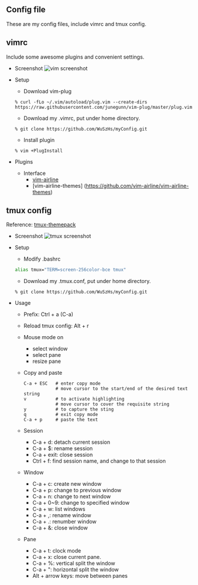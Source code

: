 ## Config file
These are my config files, include vimrc and tmux config.

## vimrc
Include some awesome plugins and convenient settings.
+ Screenshot
![vim screenshot](https://i.imgur.com/ZPO1bjX.png)

+ Setup
	+ Download vim-plug
	```shell
	% curl -fLo ~/.vim/autoload/plug.vim --create-dirs https://raw.githubusercontent.com/junegunn/vim-plug/master/plug.vim
	```
	+ Download my .vimrc, put under home directory.
	```shell
	% git clone https://github.com/WuSzHs/myConfig.git
	```
	+ Install plugin
	```shell
	% vim +PlugInstall
	```
+ Plugins
	+ Interface
		+ [vim-airline](https://github.com/vim-airline/vim-airline)
		+ [vim-airline-themes] (https://github.com/vim-airline/vim-airline-themes)

## tmux config
Reference: [tmux-themepack](https://github.com/jimeh/tmux-themepack/blob/master/powerline/default/cyan.tmuxtheme)
+ Screenshot
![tmux screenshot](https://i.imgur.com/QHZYKLl.png)

+ Setup
	+ Modify .bashrc
	```bash
	alias tmux="TERM=screen-256color-bce tmux"
	```
	+ Download my .tmux.conf, put under home directory.
	```shell
	% git clone https://github.com/WuSzHs/myConfig.git
	```
+ Usage
	+ Prefix: Ctrl + a (C-a)
	+ Reload tmux config: Alt + r
	+ Mouse mode on
		+ select window
		+ select pane
		+ resize pane
	+ Copy and paste 
		```
		C-a + ESC	# enter copy mode
					# move cursor to the start/end of the desired text string
		v			# to activate highlighting
					# move cursor to cover the requisite string
		y			# to capture the sting
		q			# exit copy mode
		C-a + p		# paste the text
		```

	+ Session
		+ C-a + d: detach current session
		+ C-a + $: rename session
		+ C-a + exit: close session
		+ Ctrl + f: find session name, and change to that session
	+ Window
		+ C-a + c: create new window
		+ C-a + p: change to previous window
		+ C-a + n: change to next window
		+ C-a + 0~9: change to specified window
		+ C-a + w: list windows
		+ C-a + ,: rename window
		+ C-a + .: renumber window
		+ C-a + &: close window
	+ Pane
		+ C-a + t: clock mode
		+ C-a + x: close current pane.
		+ C-a + %: vertical split the window
		+ C-a + ": horizontal split the window
		+ Alt + arrow keys: move between panes
	
